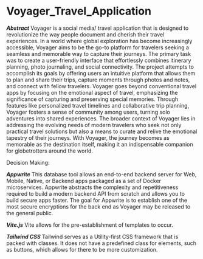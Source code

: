 # Voyager_Travel_Application

***Abstract***
Voyager is a social media/ travel application that is designed to revolutionize the way people document and cherish their travel experiences. In a world where global exploration has become increasingly accessible, Voyager aims to be the go-to platform for travelers seeking a seamless and memorable way to capture their journeys. The primary task was to create a user-friendly interface that effortlessly combines itinerary planning, photo journaling, and social connectivity.
The project attempts to accomplish  its goals by offering users an intuitive platform that allows them to plan and share their trips, capture moments through photos and notes, and connect with fellow travelers. Voyager goes beyond conventional travel apps by focusing on the emotional aspect of travel, emphasizing the significance of capturing and preserving special memories. Through features like personalized travel timelines and collaborative trip planning, Voyager fosters a sense of community among users, turning solo adventures into shared experiences. The broader context of Voyager lies in addressing the evolving needs of modern travelers who seek not only practical travel solutions but also a means to curate and relive the emotional tapestry of their journeys. With Voyager, the journey becomes as memorable as the destination itself, making it an indispensable companion for globetrotters around the world.


Decision Making: 

***Appwrite***
This database tool allows an end-to-end backend server for Web, Mobile, Native, or Backend apps packaged as a set of Docker microservices.
Appwrite abstracts the complexity and repetitiveness required to build a modern backend API from scratch and allows you to build secure apps faster. The goal for Appwrite is to establish one of the most secure encryptions for the back end as 
Voyager may be released to the general public. 

***Vite.js***
Vite allows for the pre-establishment of templates to occur. 

***Tailwind CSS***
Tailwind serves as a Utility-first CSS framework that is packed with classes. It does not have a predefined class for elements, such as buttons, which allows for there to be more customization.


